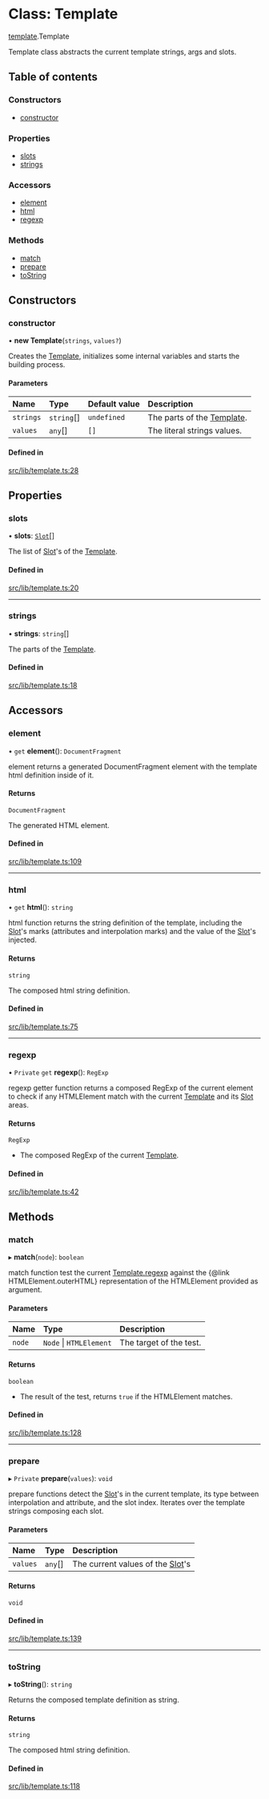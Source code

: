 # Class: Template

[template](../modules/template.md).Template

Template class abstracts the current template strings, args and slots.

## Table of contents

### Constructors

- [constructor](template.Template.md#constructor)

### Properties

- [slots](template.Template.md#slots)
- [strings](template.Template.md#strings)

### Accessors

- [element](template.Template.md#element)
- [html](template.Template.md#html)
- [regexp](template.Template.md#regexp)

### Methods

- [match](template.Template.md#match)
- [prepare](template.Template.md#prepare)
- [toString](template.Template.md#tostring)

## Constructors

### constructor

• **new Template**(`strings`, `values?`)

Creates the [Template](template.Template.md), initializes some internal variables and
starts the building process.

#### Parameters

| Name | Type | Default value | Description |
| :------ | :------ | :------ | :------ |
| `strings` | `string`[] | `undefined` | The parts of the [Template](template.Template.md). |
| `values` | `any`[] | `[]` | The literal strings values. |

#### Defined in

[src/lib/template.ts:28](https://github.com/elementumjs/template/blob/86af5b9/src/lib/template.ts#L28)

## Properties

### slots

• **slots**: [`Slot`](slot.Slot.md)[]

The list of [Slot](slot.Slot.md)'s of the [Template](template.Template.md).

#### Defined in

[src/lib/template.ts:20](https://github.com/elementumjs/template/blob/86af5b9/src/lib/template.ts#L20)

___

### strings

• **strings**: `string`[]

The parts of the [Template](template.Template.md).

#### Defined in

[src/lib/template.ts:18](https://github.com/elementumjs/template/blob/86af5b9/src/lib/template.ts#L18)

## Accessors

### element

• `get` **element**(): `DocumentFragment`

element returns a generated DocumentFragment element with the template
html definition inside of it.

#### Returns

`DocumentFragment`

The generated HTML element.

#### Defined in

[src/lib/template.ts:109](https://github.com/elementumjs/template/blob/86af5b9/src/lib/template.ts#L109)

___

### html

• `get` **html**(): `string`

html function returns the string definition of the template, including
the [Slot](slot.Slot.md)'s marks (attributes and interpolation marks) and the
value of the [Slot](slot.Slot.md)'s injected.

#### Returns

`string`

The composed html string definition.

#### Defined in

[src/lib/template.ts:75](https://github.com/elementumjs/template/blob/86af5b9/src/lib/template.ts#L75)

___

### regexp

• `Private` `get` **regexp**(): `RegExp`

regexp getter function returns a composed RegExp of the current element
to check if any HTMLElement match with the current [Template](template.Template.md) and
its [Slot](slot.Slot.md) areas.

#### Returns

`RegExp`

- The composed RegExp of the current
[Template](template.Template.md).

#### Defined in

[src/lib/template.ts:42](https://github.com/elementumjs/template/blob/86af5b9/src/lib/template.ts#L42)

## Methods

### match

▸ **match**(`node`): `boolean`

match function test the current [Template.regexp](template.Template.md#regexp) against the
{@link HTMLElement.outerHTML} representation of the HTMLElement
provided as argument.

#### Parameters

| Name | Type | Description |
| :------ | :------ | :------ |
| `node` | `Node` \| `HTMLElement` | The target of the test. |

#### Returns

`boolean`

- The result of the test, returns `true` if the
HTMLElement matches.

#### Defined in

[src/lib/template.ts:128](https://github.com/elementumjs/template/blob/86af5b9/src/lib/template.ts#L128)

___

### prepare

▸ `Private` **prepare**(`values`): `void`

prepare functions detect the [Slot](slot.Slot.md)'s in the current template, its
type between interpolation and attribute, and the slot index. Iterates
over the template strings composing each slot.

#### Parameters

| Name | Type | Description |
| :------ | :------ | :------ |
| `values` | `any`[] | The current values of the [Slot](slot.Slot.md)'s |

#### Returns

`void`

#### Defined in

[src/lib/template.ts:139](https://github.com/elementumjs/template/blob/86af5b9/src/lib/template.ts#L139)

___

### toString

▸ **toString**(): `string`

Returns the composed template definition as string.

#### Returns

`string`

The composed html string definition.

#### Defined in

[src/lib/template.ts:118](https://github.com/elementumjs/template/blob/86af5b9/src/lib/template.ts#L118)
